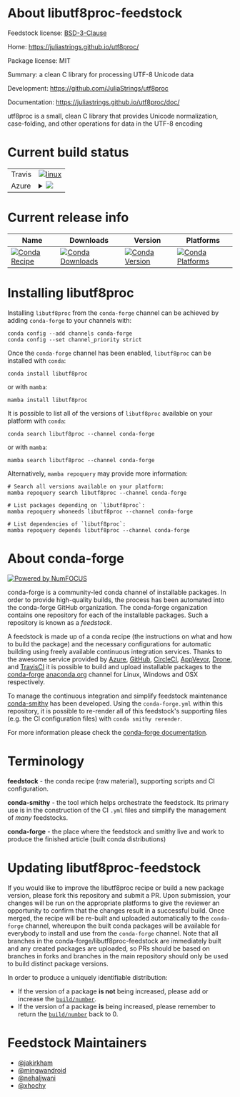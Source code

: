About libutf8proc-feedstock
===========================

Feedstock license: [BSD-3-Clause](https://github.com/conda-forge/libutf8proc-feedstock/blob/main/LICENSE.txt)

Home: https://juliastrings.github.io/utf8proc/

Package license: MIT

Summary: a clean C library for processing UTF-8 Unicode data

Development: https://github.com/JuliaStrings/utf8proc

Documentation: https://juliastrings.github.io/utf8proc/doc/

utf8proc is a small, clean C library that provides Unicode normalization,
case-folding, and other operations for data in the UTF-8 encoding


Current build status
====================


<table><tr>
    <td>Travis</td>
    <td>
      <a href="https://app.travis-ci.com/conda-forge/libutf8proc-feedstock">
        <img alt="linux" src="https://img.shields.io/travis/com/conda-forge/libutf8proc-feedstock/main.svg?label=Linux">
      </a>
    </td>
  </tr>
    
  <tr>
    <td>Azure</td>
    <td>
      <details>
        <summary>
          <a href="https://dev.azure.com/conda-forge/feedstock-builds/_build/latest?definitionId=6069&branchName=main">
            <img src="https://dev.azure.com/conda-forge/feedstock-builds/_apis/build/status/libutf8proc-feedstock?branchName=main">
          </a>
        </summary>
        <table>
          <thead><tr><th>Variant</th><th>Status</th></tr></thead>
          <tbody><tr>
              <td>linux_64</td>
              <td>
                <a href="https://dev.azure.com/conda-forge/feedstock-builds/_build/latest?definitionId=6069&branchName=main">
                  <img src="https://dev.azure.com/conda-forge/feedstock-builds/_apis/build/status/libutf8proc-feedstock?branchName=main&jobName=linux&configuration=linux%20linux_64_" alt="variant">
                </a>
              </td>
            </tr><tr>
              <td>linux_aarch64</td>
              <td>
                <a href="https://dev.azure.com/conda-forge/feedstock-builds/_build/latest?definitionId=6069&branchName=main">
                  <img src="https://dev.azure.com/conda-forge/feedstock-builds/_apis/build/status/libutf8proc-feedstock?branchName=main&jobName=linux&configuration=linux%20linux_aarch64_" alt="variant">
                </a>
              </td>
            </tr><tr>
              <td>linux_ppc64le</td>
              <td>
                <a href="https://dev.azure.com/conda-forge/feedstock-builds/_build/latest?definitionId=6069&branchName=main">
                  <img src="https://dev.azure.com/conda-forge/feedstock-builds/_apis/build/status/libutf8proc-feedstock?branchName=main&jobName=linux&configuration=linux%20linux_ppc64le_" alt="variant">
                </a>
              </td>
            </tr><tr>
              <td>osx_64</td>
              <td>
                <a href="https://dev.azure.com/conda-forge/feedstock-builds/_build/latest?definitionId=6069&branchName=main">
                  <img src="https://dev.azure.com/conda-forge/feedstock-builds/_apis/build/status/libutf8proc-feedstock?branchName=main&jobName=osx&configuration=osx%20osx_64_" alt="variant">
                </a>
              </td>
            </tr><tr>
              <td>osx_arm64</td>
              <td>
                <a href="https://dev.azure.com/conda-forge/feedstock-builds/_build/latest?definitionId=6069&branchName=main">
                  <img src="https://dev.azure.com/conda-forge/feedstock-builds/_apis/build/status/libutf8proc-feedstock?branchName=main&jobName=osx&configuration=osx%20osx_arm64_" alt="variant">
                </a>
              </td>
            </tr><tr>
              <td>win_64</td>
              <td>
                <a href="https://dev.azure.com/conda-forge/feedstock-builds/_build/latest?definitionId=6069&branchName=main">
                  <img src="https://dev.azure.com/conda-forge/feedstock-builds/_apis/build/status/libutf8proc-feedstock?branchName=main&jobName=win&configuration=win%20win_64_" alt="variant">
                </a>
              </td>
            </tr>
          </tbody>
        </table>
      </details>
    </td>
  </tr>
</table>

Current release info
====================

| Name | Downloads | Version | Platforms |
| --- | --- | --- | --- |
| [![Conda Recipe](https://img.shields.io/badge/recipe-libutf8proc-green.svg)](https://anaconda.org/conda-forge/libutf8proc) | [![Conda Downloads](https://img.shields.io/conda/dn/conda-forge/libutf8proc.svg)](https://anaconda.org/conda-forge/libutf8proc) | [![Conda Version](https://img.shields.io/conda/vn/conda-forge/libutf8proc.svg)](https://anaconda.org/conda-forge/libutf8proc) | [![Conda Platforms](https://img.shields.io/conda/pn/conda-forge/libutf8proc.svg)](https://anaconda.org/conda-forge/libutf8proc) |

Installing libutf8proc
======================

Installing `libutf8proc` from the `conda-forge` channel can be achieved by adding `conda-forge` to your channels with:

```
conda config --add channels conda-forge
conda config --set channel_priority strict
```

Once the `conda-forge` channel has been enabled, `libutf8proc` can be installed with `conda`:

```
conda install libutf8proc
```

or with `mamba`:

```
mamba install libutf8proc
```

It is possible to list all of the versions of `libutf8proc` available on your platform with `conda`:

```
conda search libutf8proc --channel conda-forge
```

or with `mamba`:

```
mamba search libutf8proc --channel conda-forge
```

Alternatively, `mamba repoquery` may provide more information:

```
# Search all versions available on your platform:
mamba repoquery search libutf8proc --channel conda-forge

# List packages depending on `libutf8proc`:
mamba repoquery whoneeds libutf8proc --channel conda-forge

# List dependencies of `libutf8proc`:
mamba repoquery depends libutf8proc --channel conda-forge
```


About conda-forge
=================

[![Powered by
NumFOCUS](https://img.shields.io/badge/powered%20by-NumFOCUS-orange.svg?style=flat&colorA=E1523D&colorB=007D8A)](https://numfocus.org)

conda-forge is a community-led conda channel of installable packages.
In order to provide high-quality builds, the process has been automated into the
conda-forge GitHub organization. The conda-forge organization contains one repository
for each of the installable packages. Such a repository is known as a *feedstock*.

A feedstock is made up of a conda recipe (the instructions on what and how to build
the package) and the necessary configurations for automatic building using freely
available continuous integration services. Thanks to the awesome service provided by
[Azure](https://azure.microsoft.com/en-us/services/devops/), [GitHub](https://github.com/),
[CircleCI](https://circleci.com/), [AppVeyor](https://www.appveyor.com/),
[Drone](https://cloud.drone.io/welcome), and [TravisCI](https://travis-ci.com/)
it is possible to build and upload installable packages to the
[conda-forge](https://anaconda.org/conda-forge) [anaconda.org](https://anaconda.org/)
channel for Linux, Windows and OSX respectively.

To manage the continuous integration and simplify feedstock maintenance
[conda-smithy](https://github.com/conda-forge/conda-smithy) has been developed.
Using the ``conda-forge.yml`` within this repository, it is possible to re-render all of
this feedstock's supporting files (e.g. the CI configuration files) with ``conda smithy rerender``.

For more information please check the [conda-forge documentation](https://conda-forge.org/docs/).

Terminology
===========

**feedstock** - the conda recipe (raw material), supporting scripts and CI configuration.

**conda-smithy** - the tool which helps orchestrate the feedstock.
                   Its primary use is in the construction of the CI ``.yml`` files
                   and simplify the management of *many* feedstocks.

**conda-forge** - the place where the feedstock and smithy live and work to
                  produce the finished article (built conda distributions)


Updating libutf8proc-feedstock
==============================

If you would like to improve the libutf8proc recipe or build a new
package version, please fork this repository and submit a PR. Upon submission,
your changes will be run on the appropriate platforms to give the reviewer an
opportunity to confirm that the changes result in a successful build. Once
merged, the recipe will be re-built and uploaded automatically to the
`conda-forge` channel, whereupon the built conda packages will be available for
everybody to install and use from the `conda-forge` channel.
Note that all branches in the conda-forge/libutf8proc-feedstock are
immediately built and any created packages are uploaded, so PRs should be based
on branches in forks and branches in the main repository should only be used to
build distinct package versions.

In order to produce a uniquely identifiable distribution:
 * If the version of a package **is not** being increased, please add or increase
   the [``build/number``](https://docs.conda.io/projects/conda-build/en/latest/resources/define-metadata.html#build-number-and-string).
 * If the version of a package **is** being increased, please remember to return
   the [``build/number``](https://docs.conda.io/projects/conda-build/en/latest/resources/define-metadata.html#build-number-and-string)
   back to 0.

Feedstock Maintainers
=====================

* [@jakirkham](https://github.com/jakirkham/)
* [@mingwandroid](https://github.com/mingwandroid/)
* [@nehaljwani](https://github.com/nehaljwani/)
* [@xhochy](https://github.com/xhochy/)

